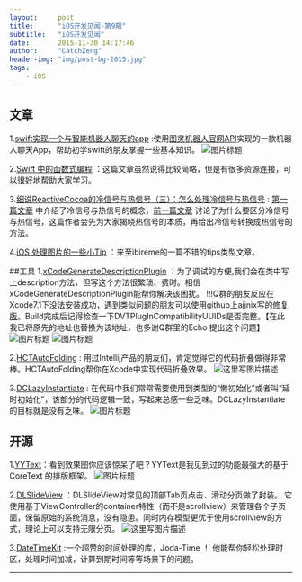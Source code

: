 ```yaml
---
layout:     post
title:      "iOS开发见闻-第9期"
subtitle:   "iOS开发见闻"
date:       2015-11-30 14:17:46
author:     "CatchZeng"
header-img: "img/post-bg-2015.jpg"
tags:
    - iOS
---
```


## 文章
1.[swift实现一个与智能机器人聊天的app](http://www.jianshu.com/p/1f93e0fec8a5) :使用[图灵机器人官网API](http://www.tuling123.com/)实现的一款机器人聊天App，帮助初学swift的朋友掌握一些基本知识。
![图片标题](http://leanote.com/api/file/getImage?fileId=565c448eab644150140011e5)

2.[Swift 中的函数式编程](http://daizi.me/2015/11/16/Swift%20%E4%B8%AD%E7%9A%84%E5%87%BD%E6%95%B0%E5%BC%8F%E7%BC%96%E7%A8%8B/) ：这篇文章虽然说得比较简略，但是有很多资源连接，可以很好地帮助大家学习。

3.[细说ReactiveCocoa的冷信号与热信号（三）：怎么处理冷信号与热信号](http://tech.meituan.com/talk-about-reactivecocoas-cold-signal-and-hot-signal-part-3.html) : [第一篇文章](http://tech.meituan.com/talk-about-reactivecocoas-cold-signal-and-hot-signal-part-1.html) 中介绍了冷信号与热信号的概念，[前一篇文章](http://tech.meituan.com/talk-about-reactivecocoas-cold-signal-and-hot-signal-part-2.html) 讨论了为什么要区分冷信号与热信号，这篇作者会先为大家揭晓热信号的本质，再给出冷信号转换成热信号的方法。

4.[iOS 处理图片的一些小Tip](http://blog.ibireme.com/2015/11/02/ios_image_tips/) ：来至ibireme的一篇不错的tips类型文章。

##工具
1.[xCodeGenerateDescriptionPlugin](https://github.com/ajjnix/xCodeGenerateDescriptionPlugin) ：为了调试的方便,我们会在类中写上description方法，但写这个方法很繁琐、费时。相信xCodeGenerateDescriptionPlugin能帮你解决该困扰。
!!!Q群的朋友反应在Xcode7.1下没法安装成功，遇到类似问题的朋友可以使用github上ajjnix写的[修复版](https://github.com/ajjnix/xCodeGenerateDescriptionPlugin)。Build完成后记得检查一下DVTPlugInCompatibilityUUIDs是否完整。【在此我已将原先的地址也替换为该地址，也多谢Q群里的Echo 提出这个问题】
![图片标题](https://github.com/adamontherun/xCodeGenerateDescriptionPlugin/raw/master/AutoGenerateDescriptionPluginProd/AutoGenerateDescriptionPluginProd/header.png)
![图片标题](https://github.com/adamontherun/xCodeGenerateDescriptionPlugin/raw/master/AutoGenerateDescriptionPluginProd/AutoGenerateDescriptionPluginProd/implementation.png)

2.[HCTAutoFolding](https://github.com/ThilinaHewagama/HCTAutoFolding) : 用过Intellij产品的朋友们，肯定觉得它的代码折叠做得非常棒。HCTAutoFolding帮你在Xcode中实现代码折叠效果。
![这里写图片描述](https://github.com/ThilinaHewagama/HCTAutoFolding/raw/master/HCTAutoFolding/hctautofolding_screen_shot.jpg)

3.[DCLazyInstantiate](https://github.com/youweit/DCLazyInstantiate) : 在代码中我们常常需要使用到类型的“懒初始化”或者叫“延时初始化”，该部分的代码逻辑一致，写起来总感一些乏味。DCLazyInstantiate的目标就是没有乏味。
![图片标题](https://raw.githubusercontent.com/Tengag/DCLazyInstantiate/master/screenshot.gif)


## 开源
1.[YYText](https://github.com/ibireme/YYText)：看到效果图你应该惊呆了吧？YYText是我见到过的功能最强大的基于 CoreText 的排版框架。
![图片标题](https://camo.githubusercontent.com/fb454f77c109e6ac671e8fdb3220ade92238715b/68747470733a2f2f7261772e6769746875622e636f6d2f69626972656d652f5959546578742f6d61737465722f417474726962757465732f59595465787420457874656e6465642f5959546578744174746163686d656e742e676966)

2.[DLSlideView](https://github.com/agdsdl/DLSlideView) ：DLSlideView对常见的顶部Tab页点击、滑动分页做了封装。 它使用基于ViewController的container特性（而不是scrollview）来管理各个子页面，保留原始的系统消息，没有隐患。同时内存模型更优于使用scrollview的方式，理论上可以支持无限分页。
![这里写图片描述](https://github.com/agdsdl/DLSlideView/raw/master/Images/demo1.jpg) 

3.[DateTimeKit](https://github.com/exsortis/DateTimeKit) :一个超赞的时间处理的库，Joda-Time ！ 他能帮你轻松处理时区，处理时间加减，计算到期时间等等场景下的问题。

----------

